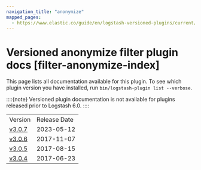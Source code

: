 ```yaml
---
navigation_title: "anonymize"
mapped_pages:
  - https://www.elastic.co/guide/en/logstash-versioned-plugins/current/filter-anonymize-index.html
---
```


# Versioned anonymize filter plugin docs [filter-anonymize-index]


This page lists all documentation available for this plugin.  To see which plugin version you have installed, run `bin/logstash-plugin list --verbose`.

::::{note}
Versioned plugin documentation is not available for plugins released prior to Logstash 6.0.
::::


|     |     |
| --- | --- |
| Version | Release Date |
| [v3.0.7](v3-0-7-plugins-filters-anonymize.md) | 2023-05-12 |
| [v3.0.6](v3-0-6-plugins-filters-anonymize.md) | 2017-11-07 |
| [v3.0.5](v3-0-5-plugins-filters-anonymize.md) | 2017-08-15 |
| [v3.0.4](v3-0-4-plugins-filters-anonymize.md) | 2017-06-23 |





